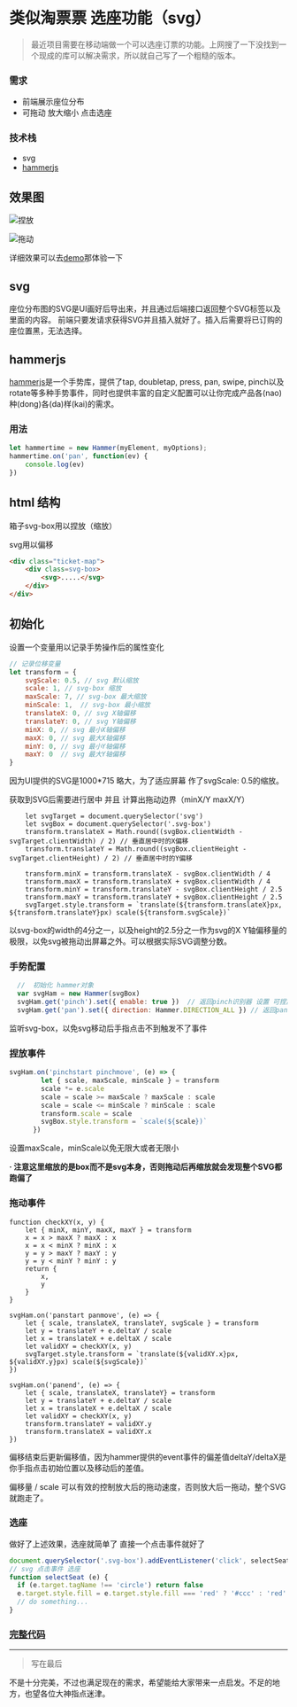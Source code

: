 # 类似淘票票 选座功能（svg）

> 最近项目需要在移动端做一个可以选座订票的功能。上网搜了一下没找到一个现成的库可以解决需求，所以就自己写了一个粗糙的版本。

### 需求
- 前端展示座位分布
- 可拖动 放大缩小 点击选座

### 技术栈
- svg
- [hammerjs](http://hammerjs.github.io/)

## 效果图

![捏放](https://user-gold-cdn.xitu.io/2018/11/15/16716a6e9ff860b0?w=261&h=279&f=gif&s=3473571)

![拖动](https://user-gold-cdn.xitu.io/2018/11/15/16716a607cf8620f?w=263&h=278&f=gif&s=2077812)

详细效果可以去[demo](https://hecoffee.github.io/TicketMap/)那体验一下

## svg
座位分布图的SVG是UI画好后导出来，并且通过后端接口返回整个SVG标签以及里面的内容。
前端只要发请求获得SVG并且插入就好了。插入后需要将已订购的座位置黑，无法选择。

## hammerjs
[hammerjs](http://hammerjs.github.io/)是一个手势库，提供了tap, doubletap, press, pan, swipe, pinch以及 rotate等多种手势事件，同时也提供丰富的自定义配置可以让你完成产品各(nao)种(dong)各(da)样(kai)的需求。

### 用法

``` javaScript
let hammertime = new Hammer(myElement, myOptions);
hammertime.on('pan', function(ev) {
	console.log(ev)
})
```

## html 结构
箱子svg-box用以捏放（缩放）

svg用以偏移
```` html
<div class="ticket-map">
    <div class=svg-box>
        <svg>.....</svg>
    </div>
</div>
````

## 初始化
设置一个变量用以记录手势操作后的属性变化

``` javascript
// 记录位移变量
let transform = {
    svgScale: 0.5, // svg 默认缩放
    scale: 1, // svg-box 缩放
    maxScale: 7, // svg-box 最大缩放
    minScale: 1,  // svg-box 最小缩放
    translateX: 0, // svg X轴偏移
    translateY: 0, // svg Y轴偏移
    minX: 0, // svg 最小X轴偏移
    maxX: 0, // svg 最大X轴偏移
    minY: 0, // svg 最小Y轴偏移
    maxY: 0  // svg 最大Y轴偏移
}
```
因为UI提供的SVG是1000*715 略大，为了适应屏幕 作了svgScale: 0.5的缩放。

获取到SVG后需要进行居中 并且 计算出拖动边界（minX/Y maxX/Y）


```
    let svgTarget = document.querySelector('svg')
    let svgBox = document.querySelector('.svg-box')
    transform.translateX = Math.round((svgBox.clientWidth - svgTarget.clientWidth) / 2) // 垂直居中时的X偏移
    transform.translateY = Math.round((svgBox.clientHeight - svgTarget.clientHeight) / 2) // 垂直居中时的Y偏移

    transform.minX = transform.translateX - svgBox.clientWidth / 4
    transform.maxX = transform.translateX + svgBox.clientWidth / 4
    transform.minY = transform.translateY - svgBox.clientHeight / 2.5
    transform.maxY = transform.translateY + svgBox.clientHeight / 2.5
    svgTarget.style.transform = `translate(${transform.translateX}px, ${transform.translateY}px) scale(${transform.svgScale})`

```
以svg-box的width的4分之一，以及height的2.5分之一作为svg的X Y轴偏移量的极限，以免svg被拖动出屏幕之外。可以根据实际SVG调整分数。

### 手势配置

```` javascript
  //  初始化 hammer对象
  var svgHam = new Hammer(svgBox)
  svgHam.get('pinch').set({ enable: true })  // 返回pinch识别器 设置 可捏放 （放大缩小手势） 默认不监听
  svgHam.get('pan').set({ direction: Hammer.DIRECTION_ALL }) // 返回pan识别器 设置拖动方向为 所有方向
````
监听svg-box，以免svg移动后手指点击不到触发不了事件


### 捏放事件

``` javaScript
svgHam.on('pinchstart pinchmove', (e) => {
        let { scale, maxScale, minScale } = transform
        scale *= e.scale
        scale = scale >= maxScale ? maxScale : scale
        scale = scale <= minScale ? minScale : scale
        transform.scale = scale
        svgBox.style.transform = `scale(${scale})`
      })
```
设置maxScale，minScale以免无限大或者无限小

**· 注意这里缩放的是box而不是svg本身，否则拖动后再缩放就会发现整个SVG都跑偏了**

### 拖动事件


```
function checkXY(x, y) {
    let { minX, minY, maxX, maxY } = transform
    x = x > maxX ? maxX : x
    x = x < minX ? minX : x
    y = y > maxY ? maxY : y
    y = y < minY ? minY : y
    return {
        x,
        y
    }
}

svgHam.on('panstart panmove', (e) => {
    let { scale, translateX, translateY, svgScale } = transform
    let y = translateY + e.deltaY / scale
    let x = translateX + e.deltaX / scale
    let validXY = checkXY(x, y)
    svgTarget.style.transform = `translate(${validXY.x}px, ${validXY.y}px) scale(${svgScale})`
})

svgHam.on('panend', (e) => {
    let { scale, translateX, translateY} = transform
    let y = translateY + e.deltaY / scale
    let x = translateX + e.deltaX / scale
    let validXY = checkXY(x, y)
    transform.translateY = validXY.y
    transform.translateX = validXY.x
})
```
偏移结束后更新偏移值，因为hammer提供的event事件的偏差值deltaY/deltaX是你手指点击初始位置以及移动后的差值。

偏移量 / scale 可以有效的控制放大后的拖动速度，否则放大后一拖动，整个SVG就跑走了。

### 选座
做好了上述效果，选座就简单了 直接一个点击事件就好了


``` javascript
document.querySelector('.svg-box').addEventListener('click', selectSeat)
// svg 点击事件 选座
function selectSeat (e) {
  if (e.target.tagName !== 'circle') return false
  e.target.style.fill = e.target.style.fill === 'red' ? '#ccc' : 'red' // 选中的座位变成红色
  // do something...
}
```

### [完整代码](https://github.com/Hecoffee/TicketMap)
------------

> 写在最后

不是十分完美，不过也满足现在的需求，希望能给大家带来一点启发。不足的地方，也望各位大神指点迷津。
